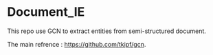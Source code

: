 # Document_IE

This repo use GCN to extract entities from semi-structured document.

The main refrence : https://github.com/tkipf/gcn.

